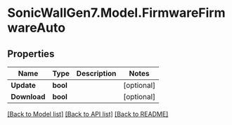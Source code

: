 # SonicWallGen7.Model.FirmwareFirmwareAuto

## Properties

Name | Type | Description | Notes
------------ | ------------- | ------------- | -------------
**Update** | **bool** |  | [optional] 
**Download** | **bool** |  | [optional] 

[[Back to Model list]](../README.md#documentation-for-models) [[Back to API list]](../README.md#documentation-for-api-endpoints) [[Back to README]](../README.md)

